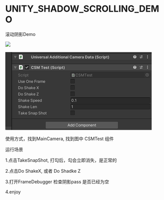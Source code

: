 # UNITY_SHADOW_SCROLLING_DEMO
滚动阴影Demo


![](https://github.com/dreamfairy/ScrollingTest/blob/main/capture/20231025_102310.gif?raw=true)




![](https://github.com/dreamfairy/ScrollingTest/blob/main/capture/030791AF-ADFD-44bb-83BE-4F56CEEE2FAF.png?raw=true)



使用方式，找到MainCamera, 找到图中 CSMTest 组件

运行场景

1.点击TakeSnapShot, 打勾后，勾会立即消失，是正常的

2.点击Do ShakeX, 或者 Do Shadke Z 

3.打开FrameDebugger 检查阴影pass 是否已经为空

4.enjoy